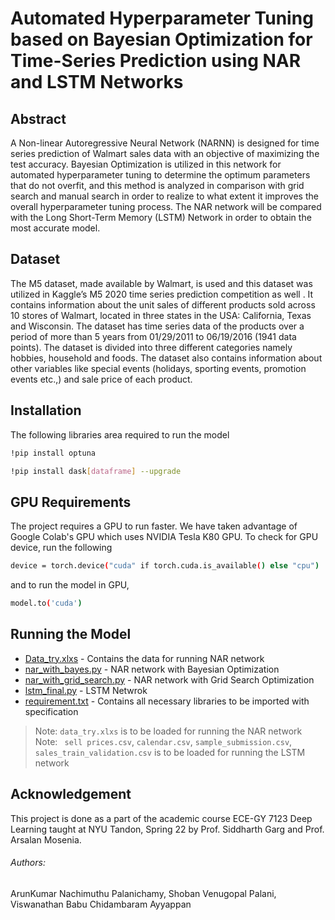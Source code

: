 # Automated Hyperparameter Tuning based on Bayesian Optimization for Time-Series Prediction using NAR and LSTM Networks

## Abstract
A Non-linear Autoregressive Neural Network (NARNN) is designed for time series prediction of Walmart sales data with an objective of maximizing the test accuracy. Bayesian Optimization  is utilized in this network for automated hyperparameter tuning to determine the optimum parameters that do not overfit, and this method is analyzed in comparison with grid search and manual search in order to realize to what extent it improves the overall hyperparameter tuning process. The NAR network will be compared with the Long Short-Term Memory (LSTM) Network  in order to obtain the most accurate model.

## Dataset

The M5 dataset, made available by Walmart, is used and this dataset was utilized in Kaggle’s M5 2020 time series prediction competition as well . It contains information about the unit sales of different products sold across 10 stores of Walmart, located in three states in the USA: California, Texas and Wisconsin. The dataset has time series data of the products over a period of more than 5 years from 01/29/2011 to 06/19/2016 (1941 data points). The dataset is divided into three different categories namely hobbies, household and foods. The dataset also contains information about other variables like special events (holidays, sporting events, promotion events etc.,) and sale price of each product.
## Installation
The following libraries area required to run the model
```sh
!pip install optuna
```
```sh
!pip install dask[dataframe] --upgrade
```
## GPU Requirements

The project requires a GPU to run faster. We have taken advantage of Google Colab's GPU which uses NVIDIA Tesla K80 GPU.
To check for GPU device, run the following
```sh
device = torch.device("cuda" if torch.cuda.is_available() else "cpu")
```
and to run the model in GPU, 

```sh
model.to('cuda')
```

## Running the Model



- [Data_try.xlxs](https://github.com/Vishwanath-Ayyappan/ECE-GY-7123-Deep-Learning_Spring22/blob/main/Final%20Project/Data_try.xlsx) - Contains the data for running NAR network
- [nar_with_bayes.py](https://github.com/Vishwanath-Ayyappan/ECE-GY-7123-Deep-Learning_Spring22/blob/main/Final%20Project/nar_with_bayes.py) - NAR network with Bayesian Optimization
- [nar_with_grid_search.py](https://github.com/Vishwanath-Ayyappan/ECE-GY-7123-Deep-Learning_Spring22/blob/main/Final%20Project/nar_with_grid_search.py) - NAR network with Grid Search Optimization
- [lstm_final.py](https://github.com/Vishwanath-Ayyappan/ECE-GY-7123-Deep-Learning_Spring22/blob/main/Final%20Project/lstm_final.py) - LSTM Netwrok
- [requirement.txt](https://github.com/Vishwanath-Ayyappan/ECE-GY-7123-Deep-Learning_Spring22/blob/main/Final%20Project/requirement.txt) - Contains all necessary libraries to be imported with specification

> Note: `data_try.xlxs` is to be loaded for running the NAR network
> Note: ` sell prices.csv`, `calendar.csv`, `sample_submission.csv`, `sales_train_validation.csv` is to be loaded for running the LSTM network
## Acknowledgement 
This project is done as a part of the academic course ECE-GY 7123 Deep Learning taught at NYU Tandon, Spring 22 by Prof. Siddharth Garg and Prof. Arsalan Mosenia.
###### Authors:  
ArunKumar Nachimuthu Palanichamy, Shoban Venugopal Palani, Viswanathan Babu Chidambaram Ayyappan
